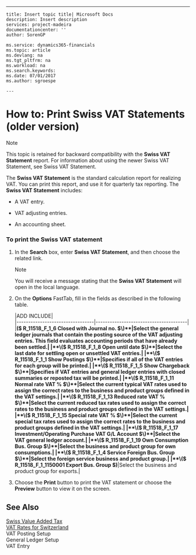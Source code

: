 ---
    title: Insert topic title| Microsoft Docs
    description: Insert description
    services: project-madeira
    documentationcenter: ''
    author: SorenGP

    ms.service: dynamics365-financials
    ms.topic: article
    ms.devlang: na
    ms.tgt_pltfrm: na
    ms.workload: na
    ms.search.keywords:
    ms.date: 07/01/2017
    ms.author: sgroespe

    ---
# How to: Print Swiss VAT Statements (older version)
> [!NOTE]  
>  This topic is retained for backward compatibility with the **Swiss VAT Statement** report. For information about using the newer Swiss VAT Statement, see Swiss VAT Statement.  
  
 The **Swiss VAT Statement** is the standard calculation report for realizing VAT. You can print this report, and use it for quarterly tax reporting. The **Swiss VAT Statement** includes:  
  
-   A VAT entry.  
  
-   VAT adjusting entries.  
  
-   An accounting sheet.  
  
### To print the Swiss VAT statement  
  
1.  In the **Search** box, enter **Swiss VAT Statement**, and then choose the related link.  
  
    > [!NOTE]  
    >  You will receive a message stating that the **Swiss VAT Statement** will open in the local language.  
  
2.  On the **Options** FastTab, fill in the fields as described in the following table.  
  
    |ADD INCLUDE<!--[!INCLUDE[bp_tablefield](../../includes/bp_tabledescription_md.md)]-->|  
    |---------------------------------|---------------------------------------|  
    |**\($ R\_11518\_F\_1\_6 Closed with Journal no. $\)**|Select the general ledger journals that contain the posting source of the VAT adjusting entries. This field evaluates accounting periods that have already been settled.|  
    |**\($ R\_11518\_F\_1\_8 Open until date $\)**|Select the last date for settling open or unsettled VAT entries.|  
    |**\($ R\_11518\_F\_1\_1 Show Postings $\)**|Specifies if all of the VAT entries for each group will be printed.|  
    |**\($ R\_11518\_F\_1\_5 Show Chargeback $\)**|Specifies if VAT entries and general ledger entries with closed summaries or reposted tax will be printed.|  
    |**\($ R\_11518\_F\_1\_11 Normal rate VAT % $\)**|Select the current typical VAT rates used to assign the correct rates to the business and product groups defined in the VAT settings.|  
    |**\($ R\_11518\_F\_1\_13 Reduced rate VAT % $\)**|Select the current reduced tax rates used to assign the correct rates to the business and product groups defined in the VAT settings.|  
    |**\($ R\_11518\_F\_1\_15 Special rate VAT % $\)**|Select the current special tax rates used to assign the correct rates to the business and product groups defined in the VAT settings.|  
    |**\($ R\_11518\_F\_1\_17 Investment\/Operating Purchase VAT G\/L Account $\)**|Select the VAT general ledger account.|  
    |**\($ R\_11518\_F\_1\_19 Own Consumption Bus. Group $\)**|Select the business and product group for own consumptions.|  
    |**\($ R\_11518\_F\_1\_4 Service Foreign Bus. Group $\)**|Select the foreign service business and product group.|  
    |**\($ R\_11518\_F\_1\_1150001 Export Bus. Group $\)**|Select the business and product group for exports.|  
  
3.  Choose the **Print** button to print the VAT statement or choose the **Preview** button to view it on the screen.  
  
## See Also  
 [Swiss Value Added Tax](../FullExperience/swiss-value-added-tax.md)   
 [VAT Rates for Switzerland](../FullExperience/vat-rates-for-switzerland.md)   
 VAT Posting Setup   
 General Ledger Setup   
 VAT Entry